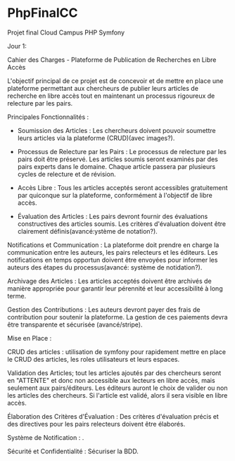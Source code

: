# PhpFinalCC
Projet final Cloud Campus PHP Symfony

Jour 1:

Cahier des Charges - Plateforme de Publication de Recherches en Libre Accès

L'objectif principal de ce projet est de concevoir et de mettre en place une plateforme permettant aux chercheurs de publier leurs articles de recherche en libre accès tout en maintenant un processus rigoureux de relecture par les pairs.

Principales Fonctionnalités :

- Soumission des Articles : Les chercheurs doivent pouvoir soumettre leurs articles via la plateforme (CRUD)(avec images?).

- Processus de Relecture par les Pairs : Le processus de relecture par les pairs doit être préservé. Les articles soumis seront examinés par des pairs experts dans le domaine. Chaque article passera par plusieurs cycles de relecture et de révision.

- Accès Libre : Tous les articles acceptés seront accessibles gratuitement par quiconque sur la plateforme, conformément à l'objectif de libre accès.

- Évaluation des Articles : Les pairs devront fournir des évaluations constructives des articles soumis. Les critères d'évaluation doivent être clairement définis(avancé:ystème de notation?). 

Notifications et Communication : La plateforme doit prendre en charge la communication entre les auteurs, les pairs relecteurs et les éditeurs. Les notifications en temps opportun doivent être envoyées pour informer les auteurs des étapes du processus(avancé: système de notidation?).

Archivage des Articles : Les articles acceptés doivent être archivés de manière appropriée pour garantir leur pérennité et leur accessibilité à long terme.

Gestion des Contributions : Les auteurs devront payer des frais de contribution pour soutenir la plateforme. La gestion de ces paiements devra être transparente et sécurisée (avancé/stripe).

Mise en Place :

CRUD des articles : utilisation de symfony pour rapidement mettre en place le CRUD des articles, les roles utilisateurs et leurs espaces.

Validation des Articles; tout les articles ajoutés par des chercheurs seront en "ATTENTE" et donc non accessible aux lecteurs en libre accès, mais seulement aux pairs/éditeurs. Les éditeurs auront le choix de valider ou non les articles des chercheurs. Si l'article est validé, alors il sera visible en libre accès.

Élaboration des Critères d'Évaluation : Des critères d'évaluation précis et des directives pour les pairs relecteurs doivent être élaborés.

Système de Notification : .

Sécurité et Confidentialité : Sécuriser la BDD.